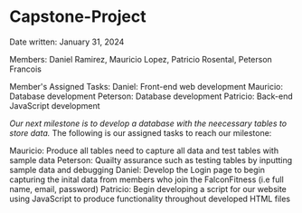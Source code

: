 # Capstone-Project
Date written: January 31, 2024

Members: Daniel Ramirez, Mauricio Lopez, Patricio Rosental, Peterson Francois

Member's Assigned Tasks:
Daniel: Front-end web development
Mauricio: Database development
Peterson: Database development
Patricio: Back-end JavaScript development

*Our next milestone is to develop a database with the neecessary tables to store data.*
The following is our assigned tasks to reach our milestone:

Mauricio: Produce all tables need to capture all data and test tables with sample data
Peterson: Quailty assurance such as testing tables by inputting sample data and debugging
Daniel: Develop the Login page to begin capturing the inital data from members who join the FalconFitness (i.e full name, email, password)
Patricio: Begin developing a script for our website using JavaScript to produce functionality throughout developed HTML files



